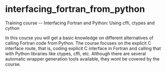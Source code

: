 # interfacing_fortran_from_python
Training course -- Interfacing Fortran and Python: Using cffi, ctypes and cython


In this course you will get a basic knowledge on different alternatives of calling Fortran code from Python. The course focuses on the explicit C interface route, that is,
coding explicit C interface in Fortran and calling that with Python libraries like ctypes, cffi, etc. Although there are several automatic wrapper generation tools available, they wont be covered by the course.
